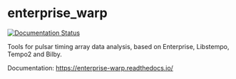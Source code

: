 # enterprise_warp

[![Documentation Status](https://readthedocs.org/projects/enterprise-warp/badge/?version=latest)](https://enterprise-warp.readthedocs.io/en/latest/?badge=latest)

Tools for pulsar timing array data analysis, based on Enterprise, Libstempo, Tempo2 and Bilby.

Documentation: https://enterprise-warp.readthedocs.io/
